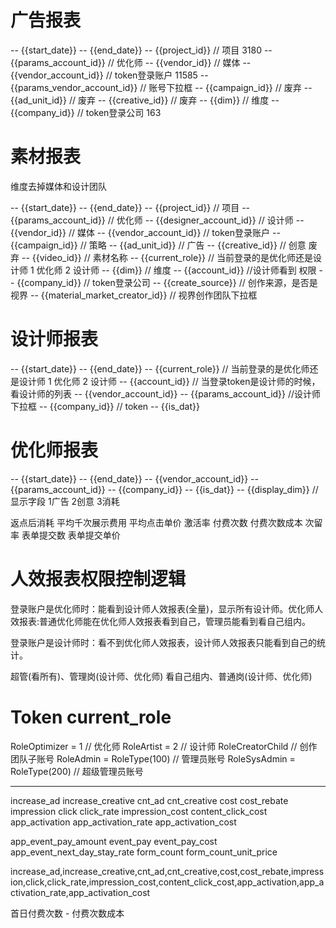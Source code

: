 # 广告报表

-- {{start_date}}
-- {{end_date}}
-- {{project_id}} // 项目 3180
-- {{params_account_id}}  // 优化师
-- {{vendor_id}}  // 媒体
-- {{vendor_account_id}} // token登录账户 11585
-- {{params_vendor_account_id}} // 账号下拉框
-- {{campaign_id}} // 废弃
-- {{ad_unit_id}} // 废弃
-- {{creative_id}} // 废弃
-- {{dim}} // 维度 
-- {{company_id}} // token登录公司 163

# 素材报表

维度去掉媒体和设计团队

-- {{start_date}}
-- {{end_date}}
-- {{project_id}} // 项目
-- {{params_account_id}} // 优化师
-- {{designer_account_id}} // 设计师
-- {{vendor_id}}  // 媒体
-- {{vendor_account_id}} // token登录账户
-- {{campaign_id}} // 策略
-- {{ad_unit_id}} // 广告
-- {{creative_id}} // 创意 废弃
-- {{video_id}}  // 素材名称
-- {{current_role}} // 当前登录的是优化师还是设计师 1 优化师 2 设计师
-- {{dim}}  // 维度
-- {{account_id}} //设计师看到 权限
-- {{company_id}} // token登录公司
-- {{create_source}} // 创作来源，是否是视界
-- {{material_market_creator_id}} // 视界创作团队下拉框

# 设计师报表

-- {{start_date}}
-- {{end_date}}
-- {{current_role}} // 当前登录的是优化师还是设计师 1 优化师 2 设计师
-- {{account_id}} // 当登录token是设计师的时候，看设计师的列表
-- {{vendor_account_id}} 
-- {{params_account_id}}  //设计师下拉框
-- {{company_id}} // token
-- {{is_dat}}


# 优化师报表

-- {{start_date}}
-- {{end_date}}
-- {{vendor_account_id}}
-- {{params_account_id}}
-- {{company_id}}
-- {{is_dat}}
-- {{display_dim}} // 显示字段 1广告 2创意 3消耗

返点后消耗 平均千次展示费用 平均点击单价 激活率 付费次数 付费次数成本 次留率 表单提交数 表单提交单价


# 人效报表权限控制逻辑

登录账户是优化师时：能看到设计师人效报表(全量)，显示所有设计师。优化师人效报表:普通优化师能在优化师人效报表看到自己，管理员能看到看自己组内。

登录账户是设计师时：看不到优化师人效报表，设计师人效报表只能看到自己的统计。

超管(看所有)、管理岗(设计师、优化师) 看自己组内、普通岗(设计师、优化师)



# Token current_role

RoleOptimizer = 1 // 优化师
RoleArtist = 2   // 设计师
RoleCreatorChild // 创作团队子账号
RoleAdmin = RoleType(100) // 管理员账号
RoleSysAdmin = RoleType(200) // 超级管理员账号


-----------------------------------------------------------------------------------------------------------------------------

increase_ad
increase_creative
cnt_ad
cnt_creative
cost
cost_rebate
impression
click
click_rate
impression_cost
content_click_cost
app_activation
app_activation_rate
app_activation_cost

app_event_pay_amount
event_pay
event_pay_cost
app_event_next_day_stay_rate
form_count
form_count_unit_price



increase_ad,increase_creative,cnt_ad,cnt_creative,cost,cost_rebate,impression,click,click_rate,impression_cost,content_click_cost,app_activation,app_activation_rate,app_activation_cost

首日付费次数 - 付费次数成本






